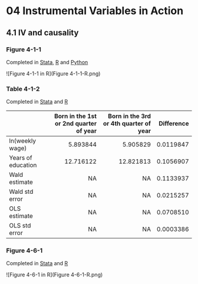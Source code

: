# 04 Instrumental Variables in Action
## 4.1 IV and causality

### Figure 4-1-1

Completed in [Stata](Figure%204-1-1.do), [R](Figure%204-1-1.r) and [Python](Figure%204-1-1.py)

![Figure 4-1-1 in R](Figure 4-1-1-R.png)

### Table 4-1-2

Completed in [Stata](Table%204-1-2.do) and [R](Table%204-1-2.r)

|                   | Born in the 1st or 2nd quarter of year| Born in the 3rd or 4th quarter of year| Difference|
|:------------------|--------------------------------------:|--------------------------------------:|----------:|
|ln(weekly wage)    |                               5.893844|                               5.905829|  0.0119847|
|Years of education |                              12.716122|                              12.821813|  0.1056907|
|Wald estimate      |                                     NA|                                     NA|  0.1133937|
|Wald std error     |                                     NA|                                     NA|  0.0215257|
|OLS estimate       |                                     NA|                                     NA|  0.0708510|
|OLS std error      |                                     NA|                                     NA|  0.0003386|

### Figure 4-6-1

Completed in [Stata](Figure%204-6-1.do) and [R](Figure%204-6-1.r)

![Figure 4-6-1 in R](Figure 4-6-1-R.png)
